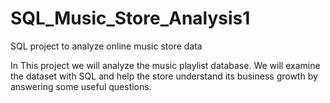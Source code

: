 # SQL_Music_Store_Analysis1
SQL project to analyze online music store data

In This project we will analyze the music playlist database. We will examine the dataset with SQL and help the store understand its business growth by answering some useful questions.

